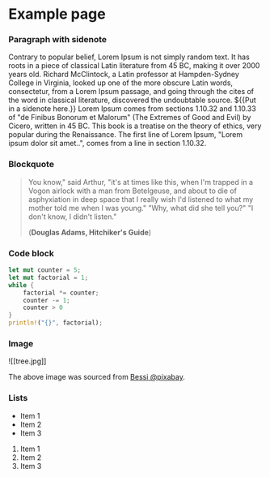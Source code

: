 # Example page

### Paragraph with sidenote

Contrary to popular belief, Lorem Ipsum is not simply random text. It has roots in a piece of classical Latin literature from 45 BC, making it over 2000 years old. Richard McClintock, a Latin professor at Hampden-Sydney College in Virginia, looked up one of the more obscure Latin words, consectetur, from a Lorem Ipsum passage, and going through the cites of the word in classical literature, discovered the undoubtable source. ${{Put in a sidenote here.}} Lorem Ipsum comes from sections 1.10.32 and 1.10.33 of "de Finibus Bonorum et Malorum" (The Extremes of Good and Evil) by Cicero, written in 45 BC. This book is a treatise on the theory of ethics, very popular during the Renaissance. The first line of Lorem Ipsum, "Lorem ipsum dolor sit amet..", comes from a line in section 1.10.32.

### Blockquote

> You know," said Arthur, "it's at times like this, when I'm trapped in a Vogon airlock with a man from Betelgeuse, and about to die of asphyxiation in deep space that I really wish I'd listened to what my mother told me when I was young."
> "Why, what did she tell you?"
> "I don't know, I didn't listen."
> 
> (**Douglas Adams, Hitchiker's Guide**)

### Code block 

```rust
let mut counter = 5;
let mut factorial = 1;
while {
    factorial *= counter;
    counter -= 1;
    counter > 0
}
println!("{}", factorial);
```

### Image

![[tree.jpg]]

The above image was sourced from [Bessi @pixabay](https://pixabay.com/photos/tree-clouds-fields-grass-832079/).

### Lists

* Item 1
* Item 2
* Item 3

1. Item 1
2. Item 2
3. Item 3






